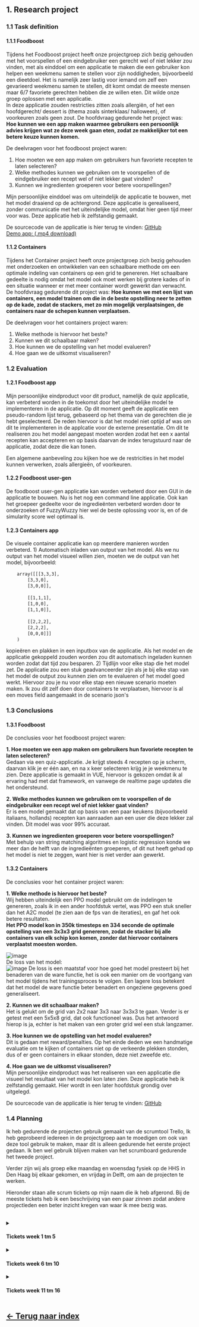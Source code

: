 <h2><b>1. Research project</b></h2>

<h3>1.1 Task definition</h3>
    
<h4>1.1.1 Foodboost</h4>
Tijdens het Foodboost project heeft onze projectgroep zich bezig gehouden met het voorspellen of een eindgebruiker een gerecht wel of niet lekker zou vinden, met als einddoel om een applicatie te maken die een gebruiker kon helpen een weekmenu samen te stellen voor zijn noddigheden, bijvoorbeeld een dieetdoel. Het is namelijk zeer lastig voor iemand om zelf een gevarieerd weekmenu samen te stellen, dit komt omdat de meeste mensen maar 6/7 favoriete gerechten hebben die ze willen eten. Dit wilde onze groep oplossen met een applicatie. 
<br>
In deze applicatie zouden restricties zitten zoals allergiën, of het een hoofdgerecht/ dessert is (thema zoals sinterklaas/ halloween), of voorkeuren zoals geen zout. De hoofdvraag gedurende het project was: <b>Hoe kunnen we een app maken waarmee gebruikers een persoonlijk advies krijgen wat ze deze week gaan eten, zodat ze makkelijker tot een betere keuze kunnen komen.</b><br>
	
De deelvragen voor het foodboost project waren:
1. Hoe moeten we een app maken om gebruikers hun favoriete recepten te laten selecteren?
2. Welke methodes kunnen we gebruiken om te voorspellen of de eindgebruiker een recept wel of niet lekker gaat vinden?
3. Kunnen we ingredienten groeperen voor betere voorspellingen?
    
Mijn persoonlijke einddoel was om uiteindelijk de applicatie te bouwen, met het model draaiend op de achtergrond.
Deze applicatie is gerealiseerd, zonder communicatie met het uiteindelijke model, omdat hier geen tijd meer voor was.
Deze applicatie heb ik zelfstandig gemaakt.

De sourcecode van de applicatie is hier terug te vinden:
[GitHub](https://github.com/mbroer/ads_portfolio/tree/main/apps/foodboost/quiz) <br>
[Demo app: (.mp4 download)](https://github.com/mbroer/ads_portfolio/blob/main/output/foodboost/Untitled.mp4)
            
<h4>1.1.2 Containers</h4>
Tijdens het Container project heeft onze projectgroep zich bezig gehouden met onderzoeken en ontwikkelen van een schaalbare methode om een optimale indeling van containers op een grid te genereren. Het schaalbare gedeelte is nodig omdat het model ook moet werken bij grotere kades of in een situatie wanneer er met meer container wordt gewerkt dan verwacht. De hoofdvraag gedurende dit project was: <b>Hoe kunnen we met een lijst van containers, een model trainen om die in de beste opstelling neer te zetten op de kade, zodat de stackers, met zo min mogelijk verplaatsingen, de containers naar de schepen kunnen verplaatsen.</b>
    
De deelvragen voor het containers project waren:
1. Welke methode is hiervoor het beste?
2. Kunnen we dit schaalbaar maken?
3. Hoe kunnen we de opstelling van het model evalueren?
4. Hoe gaan we de uitkomst visualiseren?

<h3>1.2 Evaluation</h3>
    
<h4>1.2.1 Foodboost app</h4>
Mijn persoonlijke eindproduct voor dit product, namelijk de quiz applicatie, kan verbeterd worden in de toekomst door het uiteindelijke model te implementeren in de applicatie. Op dit moment geeft de applicatie een pseudo-random lijst terug, gebaseerd op het thema van de gerechten die je hebt geselecteerd. De reden hiervoor is dat het model niet optijd af was om dit te implementeren in de applcatie voor de externe presentatie. Om dit te realiseren zou het model aangepast moeten worden zodat het een x aantal recepten kan accepteren en op basis daarvan de index terugstuurd naar de applicatie, zodat deze die kan tonen.
	
Een algemene aanbeveling zou kijken hoe we de restricities in het model kunnen verwerken, zoals allergieën, of voorkeuren.	
	
<h4>1.2.2 Foodboost user-gen</h4>
De foodboost user-gen applicatie kan worden verbeterd door een GUI in de applicatie te bouwen. Nu is het nog een command line applicatie. Ook kan het groepeer gedeelte voor de ingredieënten verbeterd worden door te onderzoeken of FuzzyWuzzy hier wel de beste oplossing voor is, en of de simularity score wel optimaal is.
    
<h4>1.2.3 Containers app</h4>
De visuele container applicatie kan op meerdere manieren worden verbeterd.
1) Automatisch inladen van output van het model.
Als we nu output van het model visueel willen zien, moeten we de output van het model, bijvoorbeeld:<br>

		array([[[3,3,3],
			[3,3,0],
			[3,0,0]],

			[[1,1,1],
			[1,0,0],
			[1,1,0]],

			[[2,2,2],
			[2,2,2],
			[0,0,0]]]
		)

kopieëren en plakken in een inputbox van de applicatie.
    Als het model en de applicatie gekoppeld zouden worden zou dit automatisch ingeladen kunnen worden zodat dat tijd zou besparen.
2) Tijdlijn voor elke stap die het model zet.
De applicatie zou een stuk geadvanceerder zijn als je bij elke stap van het model de output zou kunnen zien om te evalueren of het model goed werkt. Hiervoor zou je nu voor elke stap een nieuwe scenario moeten maken.
Ik zou dit zelf doen door containers te verplaatsen, hiervoor is al een moves field aangemaakt in de scenario json's

<h3>1.3 Conclusions</h3>
	
<h4>1.3.1 Foodboost</h4>
De conclusies voor het foodboost project waren:
	
<b>1. Hoe moeten we een app maken om gebruikers hun favoriete recepten te laten selecteren?</b><br>
Gedaan via een quiz-applicatie. Je krijgt steeds 4 recepten op je scherm, daarvan klik je er één aan, en na x keer selecteren krijg je je weekmenu te zien. Deze applicatie is gemaakt in VUE, hiervoor is gekozen omdat ik al ervaring had met dat framework, en vanwege de realtime page updates die het ondersteund.
	
<b>2. Welke methodes kunnen we gebruiken om te voorspellen of de eindgebruiker een recept wel of niet lekker gaat vinden?</b><br>
Er is een model gemaakt dat op basis van een paar keukens (bijvoorbeeld italiaans, hollands) recepten kan aanraaden aan een user die deze lekker zal vinden. Dit model was voor 99% accuraat.

<b>3. Kunnen we ingredienten groeperen voor betere voorspellingen?</b><br>
Met behulp van string matching algoritmes en logistic regression konde we meer dan de helft van de ingredieënten groeperen, of dit nut heeft gehad op het model is niet te zeggen, want hier is niet verder aan gewerkt.
    

<h4>1.3.2 Containers</h4>
De conclusies voor het container project waren:

<b>1. Welke methode is hiervoor het beste?</b><br>
Wij hebben uiteindelijk een PPO model gebruikt om de indelingen te genereren, zoals ik in een ander hoofdstuk vertel, was PPO een stuk sneller dan het A2C model (te zien aan de fps van de iteraties), en gaf het ook betere resultaten.<br>
<b>Het PPO model kon in 350k timesteps en 334 seconde de optimale opstelling van een 3x3x3 grid genereren, zodat de stacker bij alle containers van elk schip kon komen, zonder dat hiervoor containers verplaatst moesten worden.</b>

![image](https://user-images.githubusercontent.com/83411588/214798355-47ef6c6b-e143-41fb-8c2a-d14ef923c497.png)
<br>De loss van het model:<br>
![image](https://user-images.githubusercontent.com/83411588/214798423-24be5320-3dbb-4c69-a187-3ad0e8fac3e2.png)
De loss is een maatstaf voor hoe goed het model presteert bij het benaderen van de ware functie, het is ook een manier om de voortgang van het model tijdens het trainingsproces te volgen. Een lagere loss betekent dat het model de ware functie beter benadert en ongeziene gegevens goed generaliseert.

<b>2. Kunnen we dit schaalbaar maken?</b><br>
Het is gelukt om de grid van 2x2 naar 3x3 naar 3x3x3 te gaan. Verder is er getest met een 5x5x8 grid, dat ook functioneel was. Dus het antwoord hierop is ja, echter is het maken van een groter grid wel een stuk langzamer.

<b>3. Hoe kunnen we de opstelling van het model evalueren?</b><br>
Dit is gedaan met reward/penalties. Op het einde deden we een handmatige evaluatie om te kijken of containers niet op de verkeerde plekken stonden, dus of er geen containers in elkaar stonden, deze niet zweefde etc. 

<b>4. Hoe gaan we de uitkomst visualiseren?</b><br>
Mijn persoonlijke eindproduct was het realiseren van een applicatie die visueel het resultaat van het model kon laten zien.
Deze applicatie heb ik zelfstandig gemaakt. Hier wordt in een later hoofdstuk grondig over uitgelegd.
    
De sourcecode van de applicatie is hier terug te vinden:
[GitHub](https://github.com/mbroer/ads_portfolio/tree/main/apps/cofano)

<h3>1.4 Planning</h3>
Ik heb gedurende de projecten gebruik gemaakt van de scrumtool Trello, Ik heb geprobeerd iedereen in de projectgroep aan te moedigen om ook van deze tool gebruik te maken, maar dit is alleen gedurende het eerste project gedaan. Ik ben wel gebruik blijven maken van het scrumboard gedurende het tweede project.<br>
	
Verder zijn wij als groep elke maandag en woensdag fysiek op de HHS in Den Haag bij elkaar gekomen, en vrijdag in Delft, om aan de projecten te werken.<br>

Hieronder staan alle scrum tickets op mijn naam die ik heb afgerond. Bij de meeste tickets heb ik een beschrijving van een paar zinnen zodat andere projectleden een beter inzicht kregen van waar ik mee bezig was.</br></br>

  <details>
    <summary><h4>Tickets week 1 tm 5</h4></summary>
    
![Week 1 tot en met 5](https://github.com/mbroer/ads_portfolio/blob/main/scrum/1-5.png)
    
  </details>
  

  <details>
    <summary><h4>Tickets week 6 tm 10</h4></summary>
    
![Week 6 tot en met 10](https://github.com/mbroer/ads_portfolio/blob/main/scrum/6-10.png)
    
  </details>
  

  <details>
    <summary><h4>Tickets week 11 tm 16</h4></summary>
    
![Week 11 tot en met 16](https://github.com/mbroer/ads_portfolio/blob/main/scrum/11-16.png)
  
<h4>Opmerking week 14</h4>
  Ik had een leuke stageplek gevonden die mij zeer goed financieel wilden compenseren, hiervoor moest ik een applicatie maken om mijn kennis te laten zien voordat ze me de stageplek konden geven. Hiervoor had ik een week de tijd en heb dus (met begrip van de groep) deze week niet aan het project gewerkt om 100% van mijn tijd in deze applicatie te kunnen steken. (En ja ik heb de stageplek gekregen.)
  
</details> 

## [&#8592; Terug naar index](https://github.com/mbroer/ads_portfolio/blob/main/README.md)
